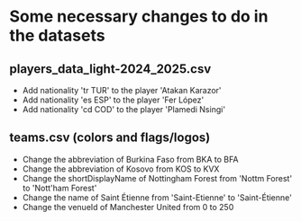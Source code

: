 # Some necessary changes to do in the datasets

## players_data_light-2024_2025.csv
- Add nationality 'tr TUR' to the player 'Atakan Karazor'
- Add nationality 'es ESP' to the player 'Fer López'
- Add nationality 'cd COD' to the player 'Plamedi Nsingi'


## teams.csv (colors and flags/logos)
- Change the abbreviation of Burkina Faso from BKA to BFA
- Change the abbreviation of Kosovo from KOS to KVX
- Change the shortDisplayName of Nottingham Forest from 'Nottm Forest' to 'Nott'ham Forest'
- Change the name of Saint Étienne from 'Saint-Etienne' to 'Saint-Étienne'
- Change the venueId of Manchester United from 0 to 250